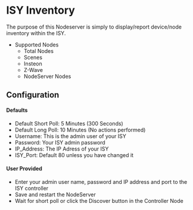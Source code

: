 
# ISY Inventory

The purpose of this Nodeserver is simply to display/report device/node inventory within
the ISY.

* Supported Nodes
  * Total Nodes
  * Scenes
  * Insteon
  * Z-Wave
  * NodeServer Nodes

## Configuration
#### Defaults
- Default Short Poll:  5 Minutes (300 Seconds)
- Default Long Poll: 10 Minutes (No actions performed)
- Username: This is the admin user of your ISY
- Password: Your ISY admin password
- IP_Address: The IP Adress of your ISY
- ISY_Port: Default 80 unless you have changed it

#### User Provided
* Enter your admin user name, password and IP address and port to the ISY controller
* Save and restart the NodeServer
* Wait for short poll or click the Discover button in the Controller Node

